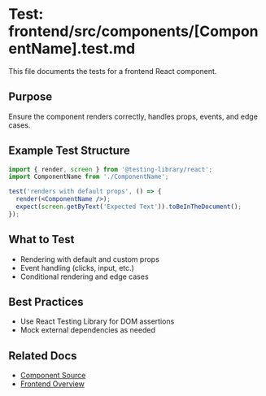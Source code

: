 # Test: frontend/src/components/[ComponentName].test.md

This file documents the tests for a frontend React component.

## Purpose

Ensure the component renders correctly, handles props, events, and edge cases.

## Example Test Structure

```jsx
import { render, screen } from '@testing-library/react';
import ComponentName from './ComponentName';

test('renders with default props', () => {
  render(<ComponentName />);
  expect(screen.getByText('Expected Text')).toBeInTheDocument();
});
```

## What to Test

- Rendering with default and custom props
- Event handling (clicks, input, etc.)
- Conditional rendering and edge cases

## Best Practices

- Use React Testing Library for DOM assertions
- Mock external dependencies as needed

## Related Docs

- [Component Source](../../../../frontend/src/components/ComponentName.md)
- [Frontend Overview](../../../../frontend/overview.md)
